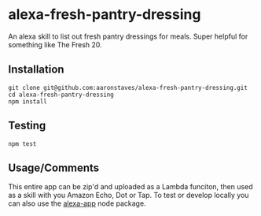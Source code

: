 # alexa-fresh-pantry-dressing
An alexa skill to list out fresh pantry dressings for meals.  Super helpful for something like The Fresh 20.

## Installation

```
git clone git@github.com:aaronstaves/alexa-fresh-pantry-dressing.git
cd alexa-fresh-pantry-dressing
npm install
```

## Testing
```
npm test
```

## Usage/Comments
This entire app can be zip'd and uploaded as a Lambda funciton, then used as a skill with you Amazon Echo, Dot or Tap.  To test or develop locally you can also use the [alexa-app](https://www.npmjs.com/package/alexa-app) node package.
